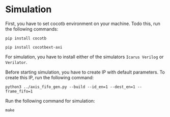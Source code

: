 # Simulation  
First, you have to set cocotb environment on your machine. Todo this, run the following commands:
```
pip install cocotb

pip install cocotbext-axi
```

For simulation, you have to install either of the simulators `Icarus Verilog` or `Verilator`.

Before starting simulation, you have to create IP with default parameters. To create this IP, run the following command:
```
python3 ../axis_fifo_gen.py --build --id_en=1 --dest_en=1 --frame_fifo=1
```

Run the following command for simulation:
```
make
``` 